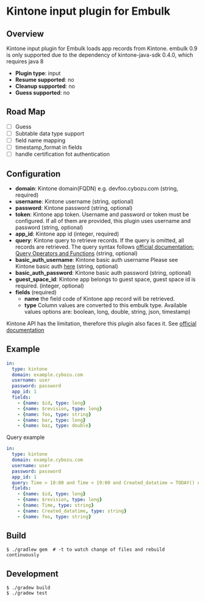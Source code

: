# Kintone input plugin for Embulk

## Overview
Kintone input plugin for Embulk loads app records from Kintone.
embulk 0.9 is only supported due to the dependency of kintone-java-sdk 0.4.0, which requires java 8

* **Plugin type**: input
* **Resume supported**: no
* **Cleanup supported**: no
* **Guess supported**: no

## Road Map
- [ ] Guess
- [ ] Subtable data type support
- [ ] field name mapping
- [ ] timestamp_format in fields
- [ ] handle certification fot authentication

## Configuration

- **domain**: Kintone domain(FQDN) e.g. devfoo.cybozu.com (string, required)
- **username**: Kintone username (string, optional)
- **password**: Kintone password (string, optional)
- **token**: Kintone app token. Username and password or token must be configured. If all of them are provided, this plugin uses username and password (string, optional)
- **app_id**: Kintone app id (integer, required)
- **query**:  Kintone query to retrieve records. If the query is omitted, all records are retrieved. The query syntax follows [official documentation: Query Operators and Functions](https://developer.kintone.io/hc/en-us/articles/360019245194) (string, optional)
- **basic_auth_username**:  Kintone basic auth username Please see Kintone basic auth [here](https://jp.cybozu.help/general/en/admin/list_security/list_ip_basic/basic_auth.html) (string, optional)
- **basic_auth_password**:  Kintone basic auth password (string, optional)
- **guest_space_id**: Kintone app belongs to guest space, guest space id is required. (integer, optional)
- **fields** (required)
  - **name** the field code of Kintone app record will be retrieved.
  - **type** Column values are converted to this embulk type. Available values options are: boolean, long, double, string, json, timestamp)

Kintone API has the limitation, therefore this plugin also faces it. See [official documentation](https://developer.kintone.io/hc/en-us/articles/212495188/)

## Example

```yaml
in:
  type: kintone
  domain: example.cybozu.com
  username: user
  password: password
  app_id: 1
  fields:
    - {name: $id, type: long}
    - {name: $revision, type: long}
    - {name: foo, type: string}
    - {name: bar, type: long}
    - {name: baz, type: double}
```

Query example

```yaml
in:
  type: kintone
  domain: example.cybozu.com
  username: user
  password: password
  app_id: 1
  query: Time > 10:00 and Time < 19:00 and Created_datatime = TODAY() order by $id asc limit 10
  fields:
    - {name: $id, type: long}
    - {name: $revision, type: long}
    - {name: Time, type: string}
    - {name: Created_datatime, type: string}
    - {name: foo, type: string}
```

## Build

```
$ ./gradlew gem  # -t to watch change of files and rebuild continuously
```

## Development
```
$ ./gradew build
$ ./gradew test
```
